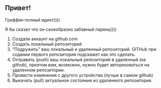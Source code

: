 ## Привет!

Гриффин полный идиот))))

Я бы сказал что он саоеобразно забавный парень))))

1. Создали аккаунт на github.com
2. Создать локальный репозиторий
3. "Подружить" ваш локальный и удаленный репозиторий. GITHub при содании первого репозитория подскажет как это сделать.
4. Отправить (push) ваш локальный репозиторий в удаленный (на github), приэтом вам, возможно, нужно будет авторизоваться на удаленном репозитории.
5. Провести изменения с другого устройства (лучше в самом github) 
6. Выкачать (pull) актуальное состояние из удаленного репозитория. 
